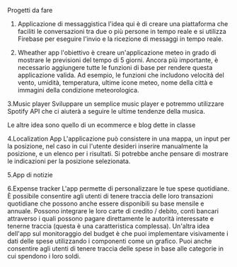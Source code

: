 Progetti da fare 

1. Applicazione di messaggistica
l'idea qui è di creare una piattaforma che faciliti le conversazioni tra due o più persone in tempo reale e si utilizza Firebase 
per eseguire l'invio e la ricezione di messaggi in tempo reale.

2. Wheather app 
l'obiettivo è creare un'applicazione meteo in grado di mostrare le previsioni del tempo di 5 giorni. 
Ancora più importante, è necessario aggiungere tutte le funzioni di base per rendere questa applicazione valida.
Ad esempio, le funzioni  che includono velocità del vento, umidità, temperatura, ultime icone meteo, nome della città e immagini della condizione meteorologica.

3.Music player 
Sviluppare un semplice music player e potremmo utilizzare  Spotify API che ci aiuterà a seguire le ultime tendenze della musica.

Le altre idea sono quello di un ecommerce e blog dette in classe

4.Localization App
L'applicazione può consistere in una mappa, un input per la posizione, nel caso in cui l'utente desideri inserire manualmente la posizione,
e un elenco per i risultati. Si potrebbe anche pensare di mostrare le indicazioni per la posizione selezionata.

5.App di notizie

6.Expense tracker
L'app permette di personalizzare le tue spese  quotidiane.
È possibile consentire agli utenti di tenere traccia delle loro transazioni quotidiane che possono anche essere disponibili su base mensile e annuale. Possono integrare le loro carte di credito / debito, 
conti bancari attraverso i quali possono pagare direttamente le autorità interessate e tenerne traccia (questa è una caratteristica complessa).
Un'altra idea dell'app sul monitoraggio del budget è che puoi implementare visivamente i dati delle spese utilizzando i componenti come un grafico.
Puoi anche consentire agli utenti di tenere traccia delle spese in base alle categorie in cui spendono i loro soldi.
